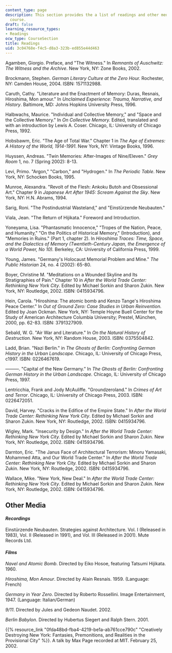 ```yaml
---
content_type: page
description: This section provides the a list of readings and other media for the
  course.
draft: false
learning_resource_types:
- Readings
ocw_type: CourseSection
title: Readings
uid: 3c04768e-f4c5-d8a3-323b-ed855e44d463
---
```

Agamben, Giorgio. Preface, and "The Witness." In *Remnants of Auschwitz: The Witness and the Archive*. New York, NY: Zone Books, 2002.

Brockmann, Stephen. *German Literary Culture at the Zero Hour.* Rochester, NY: Camden House, 2004. ISBN: 1571132988.

Caruth, Cathy. "Literature and the Enactment of Memory: Duras, Resnais, Hiroshima, Mon amour." In *Unclaimed Experience: Trauma, Narrative, and History*. Baltimore, MD: Johns Hopkins University Press, 1996.

Halbwachs, Maurice. "Individual and Collective Memory," and "Space and the Collective Memory." In *On Collective Memory.* Edited, translated and with an introduction by Lewis A. Coser. Chicago, IL: University of Chicago Press, 1992.

Hobsbawm, Eric. "The Age of Total War." Chapter 1 in *The Age of Extremes: A History of the World, 1914-1991*. New York, NY: Vintage Books, 1996.

Huyssen, Andreas. "Twin Memories: After-Images of Nine/Eleven." *Grey Room* 1, no. 7 (Spring 2002): 8-13.

Levi, Primo. "Argon," "Carbon," and "Hydrogen." In *The Periodic Table*. New York, NY: Schocken Books, 1995.

Munroe, Alexandra. "Revolt of the Flesh: Ankoku Butoh and Obsessional Art." Chapter 9 in *Japanese Art After 1945: Scream Against the Sky*. New York, NY: H.N. Abrams, 1994.

Sarig, Roni. "The Postindustrial Wasteland," and "Einstürzende Neubauten."

Viala, Jean. "The Return of Hijikata." Foreword and Introduction.

Yoneyama, Lisa. "Phantasmatic Innocence," "Tropes of the Nation, Peace, and Humanity," "On the Politics of Historical Memory," (Introduction), and "Memories in Ruins." (Part 1, chapter 2). In *Hiroshima Traces: Time, Space, and the Dialectics of Memory (Twentieth-Century Japan, the Emergence of a World Power, No 10).* Berkeley, CA: University of California Press, 1999.

Young, James. "Germany's Holocaust Memorial Problem and Mine." *The Public Historian* 24, no. 4 (2002): 65-80.

Boyer, Christine M. "Meditations on a Wounded Skyline and Its Stratigraphies of Pain." Chapter 10 in *After the World Trade Center: Rethinking New York City*. Edited by Michael Sorkin and Sharon Zukin. New York, NY: Routledge, 2002. ISBN: 0415934796.

Hein, Carola. "Hiroshima: The atomic bomb and Kenzo Tange's Hiroshima Peace Center." In *Out of Ground Zero: Case Studies in Urban Reinvention.* Edited by Joan Ockman. New York, NY: Temple Hoyne Buell Center for the Study of American Architecture Columbia University; Prestel, München, 2000, pp. 62-83. ISBN: 3791327909.

Sebald, W. G. "Air War and Literature." In *On the Natural History of Destruction.* New York, NY: Random House, 2003. ISBN: 0375504842.

Ladd, Brian. "Nazi Berlin." in *The Ghosts of Berlin: Confronting German History in the Urban Landscape.* Chicago, IL: University of Chicago Press, c1997. ISBN: 0226467619.

———. "Capital of the New Germany." In *The Ghosts of Berlin: Confronting German History in the Urban Landscape.* Chicago, IL: University of Chicago Press, 1997.

Lentricchia, Frank and Jody McAuliffe. "Groundzeroland." In *Crimes of Art and Terror*. Chicago, IL: University of Chicago Press, 2003. ISBN: 0226472051.

David, Harvey. "Cracks in the Edifice of the Empire State." In *After the World Trade Center: Rethinking New York City*. Edited by Michael Sorkin and Sharon Zukin. New York, NY: Routledge, 2002. ISBN: 0415934796.

Wigley, Mark. "Insecurity by Design." In *After the World Trade Center: Rethinking New York City.* Edited by Michael Sorkin and Sharon Zukin. New York, NY: Routledge, 2002. ISBN: 0415934796.

Darnton, Eric. "The Janus Face of Architectural Terrorism: Minoru Yamasaki, Mohammed Atta, and Our World Trade Center." In *After the World Trade Center: Rethinking New York City.* Edited by Michael Sorkin and Sharon Zukin. New York, NY: Routledge, 2002. ISBN: 0415934796.

Wallace, Mike. "New York, New Deal." In *After the World Trade Center: Rethinking New York City*. Edited by Michael Sorkin and Sharon Zukin. New York, NY: Routledge, 2002. ISBN: 0415934796.

## Other Media

#### *Recordings*

Einstürzende Neubauten. Strategies against Architecture. Vol. I (Released in 1983), Vol. II (Released in 1991), and Vol. III (Released in 2001). Mute Records Ltd.

#### *Films*

*Navel and Atomic Bomb*. Directed by Eiko Hosoe, featuring Tatsumi Hijikata. 1960.

*Hiroshima, Mon Amour*. Directed by Alain Resnais. 1959. (Language: French)

*Germany in Year Zero*. Directed by Roberto Rossellini. Image Entertainment, 1947. (Language: Italian/German)

*9/11*. Directed by Jules and Gedeon Naudet. 2002.

*Berlin Babylon*. Directed by Hubertus Siegert and Ralph Stern. 2001.

{{% resource_link "0fda48bd-fba4-4219-be1a-ab761cce790c" "Creatively Destroying New York: Fantasies, Premonitions, and Realities in the Provisional City" %}}. A talk by Max Page recorded at MIT. February 25, 2002.